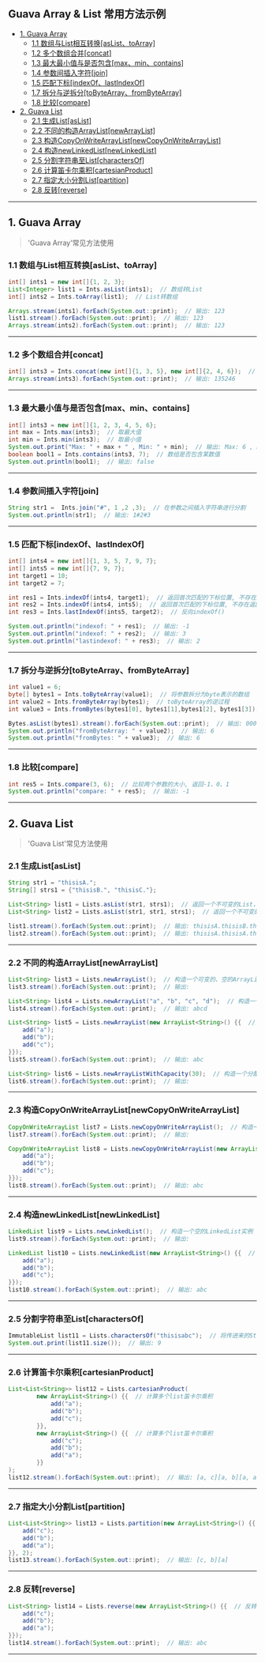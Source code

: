<h2> Guava Array & List 常用方法示例 </h2>

- [1. Guava Array](#1-guava-array)
  - [1.1 数组与List相互转换[asList、toArray]](#11-%E6%95%B0%E7%BB%84%E4%B8%8Elist%E7%9B%B8%E4%BA%92%E8%BD%AC%E6%8D%A2aslisttoarray)
  - [1.2 多个数组合并[concat]](#12-%E5%A4%9A%E4%B8%AA%E6%95%B0%E7%BB%84%E5%90%88%E5%B9%B6concat)
  - [1.3 最大最小值与是否包含[max、min、contains]](#13-%E6%9C%80%E5%A4%A7%E6%9C%80%E5%B0%8F%E5%80%BC%E4%B8%8E%E6%98%AF%E5%90%A6%E5%8C%85%E5%90%ABmaxmincontains)
  - [1.4 参数间插入字符[join]](#14-%E5%8F%82%E6%95%B0%E9%97%B4%E6%8F%92%E5%85%A5%E5%AD%97%E7%AC%A6join)
  - [1.5 匹配下标[indexOf、lastIndexOf]](#15-%E5%8C%B9%E9%85%8D%E4%B8%8B%E6%A0%87indexoflastindexof)
  - [1.7 拆分与逆拆分[toByteArray、fromByteArray]](#17-%E6%8B%86%E5%88%86%E4%B8%8E%E9%80%86%E6%8B%86%E5%88%86tobytearrayfrombytearray)
  - [1.8 比较[compare]](#18-%E6%AF%94%E8%BE%83compare)
- [2. Guava List](#2-guava-list)
  - [2.1 生成List[asList]](#21-%E7%94%9F%E6%88%90listaslist)
  - [2.2 不同的构造ArrayList[newArrayList]](#22-%E4%B8%8D%E5%90%8C%E7%9A%84%E6%9E%84%E9%80%A0arraylistnewarraylist)
  - [2.3 构造CopyOnWriteArrayList[newCopyOnWriteArrayList]](#23-%E6%9E%84%E9%80%A0copyonwritearraylistnewcopyonwritearraylist)
  - [2.4 构造newLinkedList[newLinkedList]](#24-%E6%9E%84%E9%80%A0newlinkedlistnewlinkedlist)
  - [2.5 分割字符串至List[charactersOf]](#25-%E5%88%86%E5%89%B2%E5%AD%97%E7%AC%A6%E4%B8%B2%E8%87%B3listcharactersof)
  - [2.6 计算笛卡尔乘积[cartesianProduct]](#26-%E8%AE%A1%E7%AE%97%E7%AC%9B%E5%8D%A1%E5%B0%94%E4%B9%98%E7%A7%AFcartesianproduct)
  - [2.7 指定大小分割List[partition]](#27-%E6%8C%87%E5%AE%9A%E5%A4%A7%E5%B0%8F%E5%88%86%E5%89%B2listpartition)
  - [2.8 反转[reverse]](#28-%E5%8F%8D%E8%BD%ACreverse)

<hr>

## 1. Guava Array

> 'Guava Array'常见方法使用

### 1.1 数组与List相互转换[asList、toArray]
```java
int[] ints1 = new int[]{1, 2, 3};
List<Integer> list1 = Ints.asList(ints1);  // 数组转List
int[] ints2 = Ints.toArray(list1);  // List转数组

Arrays.stream(ints1).forEach(System.out::print);  // 输出: 123
list1.stream().forEach(System.out::print);  // 输出: 123
Arrays.stream(ints2).forEach(System.out::print);  // 输出: 123
```
<hr>

### 1.2 多个数组合并[concat]
```java
int[] ints3 = Ints.concat(new int[]{1, 3, 5}, new int[]{2, 4, 6});  // 将多个数组合并为一个
Arrays.stream(ints3).forEach(System.out::print);  // 输出: 135246
```
<hr>

### 1.3 最大最小值与是否包含[max、min、contains]
```java
int[] ints3 = new int[]{1, 2, 3, 4, 5, 6};
int max = Ints.max(ints3);  // 取最大值
int min = Ints.min(ints3);  // 取最小值
System.out.print("Max: " + max + " , Min: " + min);  // 输出: Max: 6 , Min: 1
boolean bool1 = Ints.contains(ints3, 7);  // 数组是否包含某数值
System.out.println(bool1);  // 输出: false
```
<hr>

### 1.4 参数间插入字符[join]
```java
String str1 =  Ints.join("#", 1 ,2 ,3);  // 在参数之间插入字符串进行分割
System.out.println(str1);  // 输出: 1#2#3
```
<hr>

### 1.5 匹配下标[indexOf、lastIndexOf]
```java
int[] ints4 = new int[]{1, 3, 5, 7, 9, 7};
int[] ints5 = new int[]{7, 9, 7};
int target1 = 10;
int target2 = 7;

int res1 = Ints.indexOf(ints4, target1);  // 返回首次匹配的下标位置, 不存在返回-1
int res2 = Ints.indexOf(ints4, ints5);  // 返回首次匹配的下标位置, 不存在返回-1
int res3 = Ints.lastIndexOf(ints5, target2);  // 反向indexOf()

System.out.println("indexof: " + res1);  // 输出: -1
System.out.println("indexof: " + res2);  // 输出: 3
System.out.println("lastindexof: " + res3);  // 输出: 2
```
<hr>

### 1.7 拆分与逆拆分[toByteArray、fromByteArray]
```java
int value1 = 6;
byte[] bytes1 = Ints.toByteArray(value1);  // 将参数拆分为byte表示的数组
int value2 = Ints.fromByteArray(bytes1);  // toByteArray的逆过程
int value3 = Ints.fromBytes(bytes1[0], bytes1[1],bytes1[2], bytes1[3]);  // 返回int值的字节表示的是给定的4个字节

Bytes.asList(bytes1).stream().forEach(System.out::print);  // 输出: 0006
System.out.println("fromByteArray: " + value2);  // 输出: 6
System.out.println("fromBytes: " + value3);  // 输出: 6
```
<hr>

### 1.8 比较[compare]
```java
int res5 = Ints.compare(3, 6);  // 比较两个参数的大小, 返回-1、0、1
System.out.println("compare: " + res5);  // 输出: -1
```
<hr>

## 2. Guava List

> 'Guava List'常见方法使用

### 2.1 生成List[asList]
```java
String str1 = "thisisA.";
String[] strs1 = {"thisisB.", "thisisC."};

List<String> list1 = Lists.asList(str1, strs1);  // 返回一个不可变的List，其中包含指定的第一个元素和附加的元素数组组成，修改这个数组将反映到返回的List上
List<String> list2 = Lists.asList(str1, str1, strs1);  // 返回一个不可变的List，其中包含指定的第一个元素、第二个元素和附加的元素数组组成，修改这个数组将反映到返回的List上

list1.stream().forEach(System.out::print);  // 输出: thisisA.thisisB.thisisC.
list2.stream().forEach(System.out::print);  // 输出: thisisA.thisisA.thisisB.thisisC.
```
<hr>

### 2.2 不同的构造ArrayList[newArrayList]
```java
List<String> list3 = Lists.newArrayList();  // 构造一个可变的、空的ArrayList实例
list3.stream().forEach(System.out::print);  // 输出:

List<String> list4 = Lists.newArrayList("a", "b", "c", "d");  // 构造一个可变的、包含元素的ArrayList实例
list4.stream().forEach(System.out::print);  // 输出: abcd

List<String> list5 = Lists.newArrayList(new ArrayList<String>() {{  // 构造一个可变的、包含元素的ArrayList实例
    add("a");
    add("b");
    add("c");
}});
list5.stream().forEach(System.out::print);  // 输出: abc

List<String> list6 = Lists.newArrayListWithCapacity(30);  // 构造一个分配指定空间大小的ArrayList实例
list6.stream().forEach(System.out::print);  // 输出:
```
<hr>

### 2.3 构造CopyOnWriteArrayList[newCopyOnWriteArrayList]
```java
CopyOnWriteArrayList list7 = Lists.newCopyOnWriteArrayList();  // 构造一个空的CopyOnWriteArrayList实例
list7.stream().forEach(System.out::print);  // 输出:

CopyOnWriteArrayList list8 = Lists.newCopyOnWriteArrayList(new ArrayList<String>() {{  // 构造一个包含元素的CopyOnWriteArrayList实例
    add("a");
    add("b");
    add("c");
}});
list8.stream().forEach(System.out::print);  // 输出: abc
```
<hr>

### 2.4 构造newLinkedList[newLinkedList]
```java
LinkedList list9 = Lists.newLinkedList();  // 构造一个空的LinkedList实例
list9.stream().forEach(System.out::print);  // 输出:

LinkedList list10 = Lists.newLinkedList(new ArrayList<String>() {{  // 构造一个包含元素的LinkedList实例
    add("a");
    add("b");
    add("c");
}});
list10.stream().forEach(System.out::print);  // 输出: abc
```
<hr>

### 2.5 分割字符串至List[charactersOf]
```java
ImmutableList list11 = Lists.charactersOf("thisisabc");  // 将传进来的String或者CharSequence分割为单个的字符，并存入到一个ImmutableList对象中返回
System.out.print(list11.size());  // 输出: 9
```
<hr>

### 2.6 计算笛卡尔乘积[cartesianProduct]
```java
List<List<String>> list12 = Lists.cartesianProduct(
        new ArrayList<String>() {{  // 计算多个list笛卡尔乘积
            add("a");
            add("b");
            add("c");
        }},
        new ArrayList<String>() {{  // 计算多个list笛卡尔乘积
            add("c");
            add("b");
            add("a");
        }}
);
list12.stream().forEach(System.out::print);  // 输出: [a, c][a, b][a, a][b, c][b, b][b, a][c, c][c, b][c, a]
```
<hr>

### 2.7 指定大小分割List[partition]
```java
List<List<String>> list13 = Lists.partition(new ArrayList<String>() {{  // 分割list，分割后每个list的元素个数为size
    add("c");
    add("b");
    add("a");
}}, 2);
list13.stream().forEach(System.out::print);  // 输出: [c, b][a]
```
<hr>

### 2.8 反转[reverse]
```java
List<String> list14 = Lists.reverse(new ArrayList<String>() {{  // 反转list的元素
    add("c");
    add("b");
    add("a");
}});
list14.stream().forEach(System.out::print);  // 输出: abc
```
<hr>